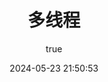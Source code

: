 ---
pageComponent:
  name: Catalogue
  data:
    path: 10.JavaSE/50.多线程
    imgUrl: /img/java.png
    description: 多线程
title: 多线程
date: 2024-05-23 21:50:53
permalink: /java/thread/
sidebar: false
article: false
comment: false
editLink: false
author:
  name: qouson
  link: https://github.com/qouson
---